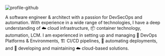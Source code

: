 ![profile-github](https://github.com/joriskuijpers/joriskuijpers/assets/7311629/f954d11f-cf8e-4499-b40f-d42ca5342556)

A software engineer & architect with a passion for DevSecOps and automation. With experience in a wide range of technologies, I have a deep understanding of ☁️ cloud infrastructure, 📦 container technology, automation, LCM. I am experienced in setting up and managing 🎉 DevOps Platforms & Environments, 🏗 CI/CD pipelines, 🤖 automating deployments, and 🧪 developing and maintaining ☁️ cloud-based solutions.
